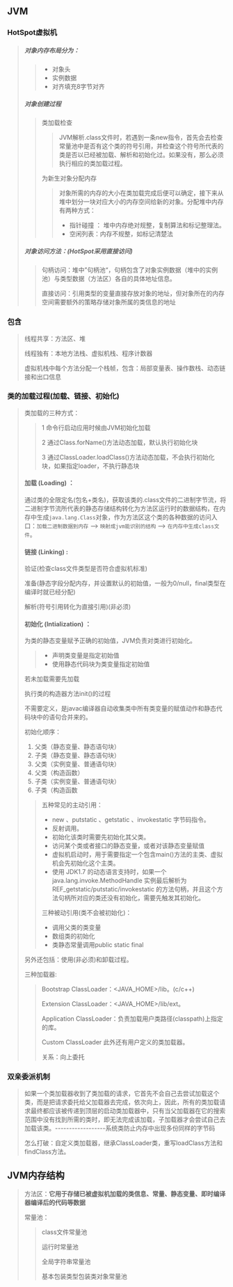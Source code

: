 ## JVM



### HotSpot虚拟机

> ##### 对象内存布局分为：
>
> > - 对象头
> > - 实例数据
> > - 对齐填充8字节对齐
>
> ##### 对象创建过程
>
> > 类加载检查
> >
> > > JVM解析.class文件时，若遇到一条new指令，首先会去检查常量池中是否有这个类的符号引用，并检查这个符号所代表的类是否以已经被加载、解析和初始化过。如果没有，那么必须执行相应的类加载过程。
> >
> > 为新生对象分配内存
> >
> > > 对象所需的内存的大小在类加载完成后便可以确定，接下来从堆中划分一块对应大小的内存空间给新的对象。分配堆中内存有两种方式：
> > >
> > > - 指针碰撞 ： 堆中内存绝对规整，复制算法和标记整理法。
> > > - 空闲列表：内存不规整，如标记清楚法
>
> ##### 对象访问方法：(HotSpot采用直接访问)
>
> > 句柄访问：堆中”句柄池“，句柄包含了对象实例数据（堆中的实例池）与类型数据（方法区）各自的具体地址信息。
> >
> > 直接访问：引用类型的变量直接存放对象的地址，但对象所在的内存空间需要额外的策略存储对象所属的类信息的地址



### 包含

> 线程共享：方法区、堆   
>
> 线程独有：本地方法栈、虚拟机栈、程序计数器
>
> 虚拟机栈中每个方法分配一个栈帧，包含：局部变量表、操作数栈、动态链接和出口信息



### 类的加载过程(加载、链接、初始化)

> 类加载的三种方式：
>
> > 1 命令行启动应用时候由JVM初始化加载
> >
> > 2 通过Class.forName()方法动态加载，默认执行初始化块
> >
> > 3 通过ClassLoader.loadClass()方法动态加载，不会执行初始化块，如果指定loader，不执行静态块
>
> #### 加载 (Loading) ：
>
> 通过类的全限定名(包名+类名)，获取该类的.class文件的二进制字节流，将二进制字节流所代表的静态存储结构转化为方法区运行时的数据结构，在内存中生成`java.lang.Class`对象，作为方法区这个类的各种数据的访问入口：`加载二进制数据到内存` —> `映射成jvm能识别的结构` —> `在内存中生成class文件`。
>
> 
>
> #### 链接 (Linking) :
>
> 验证(检查class文件类型是否符合虚拟机标准)
>
> 准备(静态字段分配内存，并设置默认的初始值，一般为0/null，final类型在编译时就已经分配)
>
> 解析(符号引用转化为直接引用)(非必须)
>
> 
>
> #### 初始化 (Intialization) ：
>
> 为类的静态变量赋予正确的初始值，JVM负责对类进行初始化。
>
> > - 声明类变量是指定初始值
> > - 使用静态代码块为类变量指定初始值
>
> 若未加载需要先加载
>
> 执行类的构造器方法init()的过程
>
> 不需要定义，是javac编译器自动收集类中所有类变量的赋值动作和静态代码块中的语句合并来的。
>
> 初始化顺序：
>
> 1. 父类（静态变量、静态语句块）
> 2. 子类（静态变量、静态语句块）
> 3. 父类（实例变量、普通语句块）
> 4. 父类（构造函数）
> 5. 子类（实例变量、普通语句块）
> 6. 子类（构造函数
>
> 
>
> > 五种常见的主动引用：
> >
> > - new 、putstatic 、getstatic 、invokestatic 字节码指令。 
> > - 反射调用。
> > - 初始化该类时需要先初始化其父类。
> > - 访问某个类或者接口的静态变量，或者对该静态变量赋值
> > - 虚拟机启动时，用于需要指定一个包含main()方法的主类、虚拟机会先初始化这个主类。
> > - 使用 JDK1.7 的动态语言支持时，如果一个java.lang.invoke.MethodHandle 实例最后解析为 REF_getstatic/putstatic/invokestatic 的方法句柄，并且这个方法句柄所对应的类还没有初始化，需要先触发其初始化。
> >
> > 三种被动引用(类不会被初始化)：
> >
> > - 调用父类的类变量
> > - 数组类的初始化
> > - 类静态常量调用public static final
>
> 另外还包括：使用(非必须)和卸载过程。
>
> 三种加载器:
>
> > Bootstrap ClassLoader：<JAVA_HOME>/lib。(c/c++)
> >
> > Extension ClassLoader：<JAVA_HOME>/lib/ext。
> >
> > Application ClassLoader：负责加载用户类路径(classpath)上指定的库。
> >
> > Custom ClassLoader 此外还有用户定义的类加载器。
> >
> > 关系：向上委托



### 双亲委派机制

> 如果一个类加载器收到了类加载的请求，它首先不会自己去尝试加载这个类，而是把请求委托给父加载器去完成，依次向上，因此，所有的类加载请求最终都应该被传递到顶层的启动类加载器中，只有当父加载器在它的搜索范围中没有找到所需的类时，即无法完成该加载，子加载器才会尝试自己去加载该类。------------------系统类防止内存中出现多份同样的字节码
>
> 怎么打破：自定义类加载器，继承ClassLoader类，重写loadClass方法和findClass方法。





## JVM内存结构

> 方法区：**它用于存储已被虚拟机加载的类信息、常量、静态变量、即时编译器编译后的代码等数据**
>
> 常量池：
>
> > class文件常量池
> >
> > 运行时常量池
> >
> > 全局字符串常量池
> >
> > 基本包装类型包装类对象常量池

